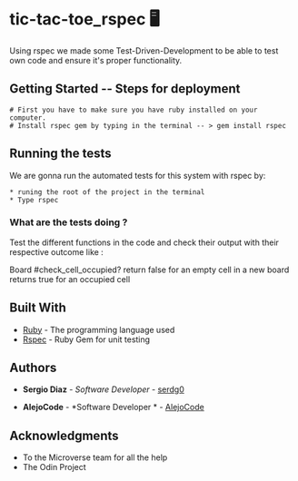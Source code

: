 
  # 
    
# tic-tac-toe_rspec :desktop_computer:

Using rspec we made some Test-Driven-Development to be able to test own code and ensure it's proper functionality.
  
## Getting Started -- Steps for deployment 

    # First you have to make sure you have ruby installed on your computer.
    # Install rspec gem by typing in the terminal -- > gem install rspec

## Running the tests

We are gonna run the automated tests for this system with rspec by:

    * runing the root of the project in the terminal 
    * Type rspec 

### What are the tests doing ?

Test the different functions in the code and check their output with their respective outcome like :

Board
  #check_cell_occupied?
    return false for an empty cell in a new board
    returns true for an occupied cell


## Built With

* [Ruby](https://www.ruby-lang.org) - The programming language used
* [Rspec](https://rspec.info/) - Ruby Gem for unit testing



## Authors

* **Sergio Diaz** - *Software Developer* - [serdg0](https://github.com/serdg0)

* **AlejoCode** - *Software Developer * - [AlejoCode](https://github.com/AlejoCode)


## Acknowledgments

* To the Microverse team for all the help
* The Odin Project
